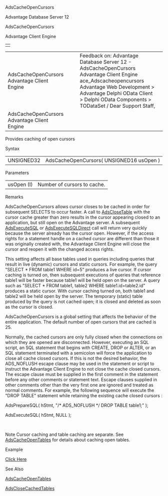 AdsCacheOpenCursors




Advantage Database Server 12  

AdsCacheOpenCursors

Advantage Client Engine

|  |
| --- |
|  |

|  |  |  |  |  |
| --- | --- | --- | --- | --- |
| AdsCacheOpenCursors  Advantage Client Engine |  |  | Feedback on: Advantage Database Server 12 - AdsCacheOpenCursors Advantage Client Engine ace\_Adscacheopencursors Advantage Web Development > Advantage Delphi OData Client > Delphi OData Components > TODataSet / Dear Support Staff, |  |
| AdsCacheOpenCursors  Advantage Client Engine |  |  |  |  |

Provides caching of open cursors

Syntax

|  |  |
| --- | --- |
| UNSIGNED32 | AdsCacheOpenCursors( UNSIGNED16 usOpen ) |

Parameters

|  |  |
| --- | --- |
| usOpen (I) | Number of cursors to cache. |

Remarks

AdsCacheOpenCursors allows cursor closes to be cached in order for subsequent SELECTS to occur faster. A call to [AdsCloseTable](ace_adsclosetable.htm) with the cursor cache greater than zero results in the cursor appearing closed to an application, but still open on the Advantage server. A subsequent [AdsExecuteSQL](ace_adsexecutesql.htm) or [AdsExecuteSQLDirect](ace_adsexecutesqldirect.htm) call will return very quickly because the server already has the cursor open. However, if the access rights for a statement handle on a cached cursor are different than those it was originally created with, the Advantage Client Engine will close the cursor and reopen it with the changed access rights.

This setting affects all base tables used in queries including queries that result in live (dynamic) cursors and static cursors. For example, the query "SELECT \* FROM table1 WHERE id=5" produces a live cursor. If cursor caching is turned on, then subsequent executions of queries that reference table1 will be faster because table1 will be held open on the server. A query such as "SELECT \* FROM table1, table2 WHERE table1.id=table2.id" produces a static cursor. With cursor caching turned on, both table1 and table2 will be held open by the server. The temporary (static) table produced by the query is not cached open; it is closed and deleted as soon as the cursor is closed.

AdsCacheOpenCursors is a global setting that affects the behavior of the entire application. The default number of open cursors that are cached is 25.

Normally, the cached cursors are only fully closed when the connections on which they are opened are disconnected. However, executing an SQL script, an SQL statement that begins with CREATE, DROP or ALTER, or an SQL statement terminated with a semicolon will force the application to close all cache closed cursors. If this is not the desired behavior, the ADS\_NOFLUSH escape clause may be used in the statement or script to instruct the Advantage Client Engine to not close the cache closed cursors. The escape clause must be supplied in the first comment in the statement before any other comments or statement text. Escape clauses supplied in other comments other than the very first one are ignored and treated as normal comments. For example, the following sequence will execute the "DROP TABLE" statement while retaining the existing cache closed cursors :

AdsPrepareSQL( hStmt, "/\* ADS\_NOFLUSH \*/ DROP TABLE table1;" );

AdsExecuteSQL( hStmt, NULL );

 

Note Cursor caching and table caching are separate. See [AdsCacheOpenTables](ace_adscacheopentables.htm) for details about caching open tables.

Example

[Click Here](ace_more_examples.htm#adscacheopencursorsexample)

See Also

[AdsCacheOpenTables](ace_adscacheopentables.htm)

[AdsCloseCachedTables](ace_adsclosecachedtables.htm)